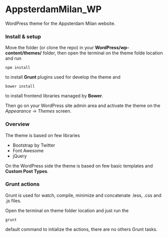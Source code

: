 # AppsterdamMilan_WP
WordPress theme for the Appsterdam Milan website.

### Install & setup
Move the folder (or clone the repo) in your **WordPress/wp-content/themes/** folder, then open the terminal on the theme folde location and run

	npm install

to install **Grunt** plugins used for develop the theme and

	bower install

to install frontend libraries managed by **Bower**.

Then go on your WordPress site admin area and activate the theme on the *Appearance* -> *Themes* screen.

### Overview
The theme is based on few libraries

- Bootstrap by Twitter
- Font Awesome
- jQuery

On the WordPress side the theme is based on few basic templates and **Custom Post Types**.

### Grunt actions
Grunt is used for watch, compile, minimize and concatenate .less, .css and .js files.

Open the terminal on theme folder location and just run the

	grunt

default command to intialize the actions, there are no others Grunt tasks.